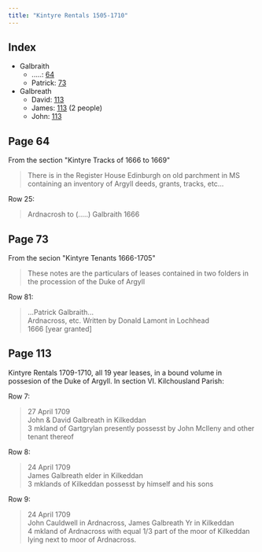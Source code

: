 ```yaml
---
title: "Kintyre Rentals 1505-1710"
---
```


## Index

- Galbraith
  - .....: [64](#page-63)
  - Patrick: [73](#page-73)
- Galbreath
  - David: [113](#page-113)
  - James: [113](#page-113) (2 people)
  - John: [113](#page-113)

## Page 64

From the section "Kintyre Tracks of 1666 to 1669"

> There is in the Register House Edinburgh on old parchment in MS containing 
> an inventory of Argyll deeds, grants, tracks, etc...

Row 25:
> Ardnacrosh to (.....) Galbraith 1666

## Page 73

From the secion "Kintyre Tenants 1666-1705"

> These notes are the particulars of leases  contained in two folders in the procession of the Duke of Argyll

Row 81:
> ...Patrick Galbraith...\
> Ardnacross, etc. Written by Donald Lamont in Lochhead\
> 1666 [year granted]

## Page 113

Kintyre Rentals 1709-1710, all 19 year leases, in a bound volume in possesion of the Duke of Argyll.  In section VI. Kilchousland Parish:

Row 7:
> 27 April 1709\
> John & David Galbreath in Kilkeddan\
> 3 mkland of Gartgrylan presently possesst by John McIleny and other tenant thereof
  
Row 8:
> 24 April 1709\
> James Galbreath elder in Kilkeddan\
> 3 mklands of Kilkeddan possesst by himself and his sons

Row 9:
>  24 April 1709\
>  John Cauldwell in Ardnacross, James Galbreath Yr in Kilkeddan\
>  4 mkland of Ardnacross with equal 1/3 part of the moor of Kilkeddan lying next to moor of Ardnacross.
